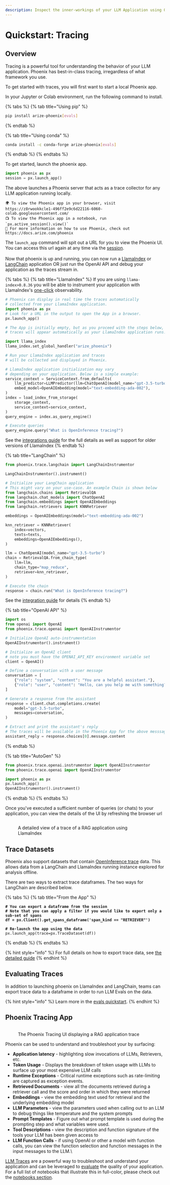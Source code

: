 ```yaml
---
description: Inspect the inner-workings of your LLM Application using OpenInference Traces
---
```


# Quickstart: Tracing

## Overview

Tracing is a powerful tool for understanding the behavior of your LLM application. Phoenix has best-in-class tracing, irregardless of what framework you use.

To get started with traces, you will first want to start a local Phoenix app.

In your Jupyter or Colab environment, run the following command to install.

{% tabs %}
{% tab title="Using pip" %}
```sh
pip install arize-phoenix[evals]
```
{% endtab %}

{% tab title="Using conda" %}
```sh
conda install -c conda-forge arize-phoenix[evals]
```
{% endtab %}
{% endtabs %}

To get started, launch the phoenix app.

```python
import phoenix as px
session = px.launch_app()
```

The above launches a Phoenix server that acts as a trace collector for any LLM application running locally.

```markup
🌍 To view the Phoenix app in your browser, visit https://z8rwookkcle1-496ff2e9c6d22116-6060-colab.googleusercontent.com/
📺 To view the Phoenix app in a notebook, run `px.active_session().view()`
📖 For more information on how to use Phoenix, check out https://docs.arize.com/phoenix
```

The `launch_app` command will spit out a URL for you to view the Phoenix UI. You can access this url again at any time via the [session](../api/session.md).\
\
Now that phoenix is up and running, you can now run a [LlamaIndex](../tracing/how-to-tracing/instrumentation/llamaindex.md) or [LangChain](../tracing/how-to-tracing/instrumentation/langchain.md) application OR just run the OpenAI API and debug your application as the traces stream in.

{% tabs %}
{% tab title="LlamaIndex" %}
If you are using `llama-index>0.8.36` you will be able to instrument your application with LlamaIndex's [one-click](https://gpt-index.readthedocs.io/en/latest/end\_to\_end\_tutorials/one\_click\_observability.html) observability.

```python
# Phoenix can display in real time the traces automatically
# collected from your LlamaIndex application.
import phoenix as px
# Look for a URL in the output to open the App in a browser.
px.launch_app()

# The App is initially empty, but as you proceed with the steps below,
# traces will appear automatically as your LlamaIndex application runs.

import llama_index
llama_index.set_global_handler("arize_phoenix")

# Run your LlamaIndex application and traces
# will be collected and displayed in Phoenix.

# LlamaIndex application initialization may vary
# depending on your application. Below is a simple example:
service_context = ServiceContext.from_defaults(
    llm_predictor=LLMPredictor(llm=ChatOpenAI(model_name="gpt-3.5-turbo", temperature=0)),
    embed_model=OpenAIEmbedding(model="text-embedding-ada-002"),
)
index = load_index_from_storage(
    storage_context,
    service_context=service_context,
)
query_engine = index.as_query_engine()

# Execute queries
query_engine.query("What is OpenInference tracing?")
```

See the [integrations guide](../tracing/how-to-tracing/instrumentation/llamaindex.md#traces) for the full details as well as support for older versions of LlamaIndex
{% endtab %}

{% tab title="LangChain" %}
```python
from phoenix.trace.langchain import LangChainInstrumentor

LangChainInstrumentor().instrument()

# Initialize your LangChain application
# This might vary on your use-case. An example Chain is shown below
from langchain.chains import RetrievalQA
from langchain.chat_models import ChatOpenAI
from langchain.embeddings import OpenAIEmbeddings
from langchain.retrievers import KNNRetriever

embeddings = OpenAIEmbeddings(model="text-embedding-ada-002")

knn_retriever = KNNRetriever(
    index=vectors,
    texts=texts,
    embeddings=OpenAIEmbeddings(),
)

llm = ChatOpenAI(model_name="gpt-3.5-turbo")
chain = RetrievalQA.from_chain_type(
    llm=llm,
    chain_type="map_reduce",
    retriever=knn_retriever,
)

# Execute the chain
response = chain.run("What is OpenInference tracing?")
```

See the [integration guide](../tracing/how-to-tracing/instrumentation/langchain.md#traces) for details
{% endtab %}

{% tab title="OpenAI API" %}
```python
import os
from openai import OpenAI
from phoenix.trace.openai import OpenAIInstrumentor

# Initialize OpenAI auto-instrumentation
OpenAIInstrumentor().instrument()

# Initialize an OpenAI client
# note you must have the OPENAI_API_KEY environment variable set
client = OpenAI()

# Define a conversation with a user message
conversation = [
    {"role": "system", "content": "You are a helpful assistant."},
    {"role": "user", "content": "Hello, can you help me with something?"}
]

# Generate a response from the assistant
response = client.chat.completions.create(
    model="gpt-3.5-turbo",
    messages=conversation,
)

# Extract and print the assistant's reply
# The traces will be available in the Phoenix App for the above messsages
assistant_reply = response.choices[0].message.content
```
{% endtab %}

{% tab title="AutoGen" %}
```python
from phoenix.trace.openai.instrumentor import OpenAIInstrumentor
from phoenix.trace.openai import OpenAIInstrumentor

import phoenix as px
px.launch_app()
OpenAIInstrumentor().instrument()
```
{% endtab %}
{% endtabs %}

Once you've executed a sufficient number of queries (or chats) to your application, you can view the details of the UI by refreshing the browser url

<figure><img src="https://storage.googleapis.com/arize-assets/phoenix/assets/images/RAG_trace_details.png" alt=""><figcaption><p>A detailed view of a trace of a RAG application using LlamaIndex</p></figcaption></figure>

## Trace Datasets

Phoenix also support datasets that contain [OpenInference trace](../reference/open-inference.md) data. This allows data from a LangChain and LlamaIndex running instance explored for analysis offline.

There are two ways to extract trace dataframes. The two ways for LangChain are described below.

{% tabs %}
{% tab title="From the App" %}
<pre class="language-python"><code class="lang-python"><strong># You can export a dataframe from the session
</strong><strong># Note that you can apply a filter if you would like to export only a sub-set of spans
</strong><strong>df = px.Client().get_spans_dataframe('span_kind == "RETRIEVER"')
</strong>
<strong># Re-launch the app using the data
</strong>px.launch_app(trace=px.TraceDataset(df))
</code></pre>
{% endtab %}
{% endtabs %}

{% hint style="info" %}
For full details on how to export trace data, see [the detailed guide](../how-to/export-your-data.md#exporting-traces)
{% endhint %}

## Evaluating Traces

In addition to launching phoenix on LlamaIndex and LangChain, teams can export trace data to a dataframe in order to run LLM Evals on the data.

{% hint style="info" %}
Learn more in the [evals quickstart](evals.md).
{% endhint %}

## Phoenix Tracing App

<figure><img src="https://github.com/Arize-ai/phoenix-assets/raw/main/gifs/langchain_rag_stuff_documents_chain_10mb.gif?raw=true" alt=""><figcaption><p>The Phoenix Tracing UI displaying a RAG application trace</p></figcaption></figure>

Phoenix can be used to understand and troubleshoot your by surfacing:

* **Application latency** - highlighting slow invocations of LLMs, Retrievers, etc.
* **Token Usage** - Displays the breakdown of token usage with LLMs to surface up your most expensive LLM calls
* **Runtime Exceptions** - Critical runtime exceptions such as rate-limiting are captured as exception events.
* **Retrieved Documents** - view all the documents retrieved during a retriever call and the score and order in which they were returned
* **Embeddings** - view the embedding text used for retrieval and the underlying embedding model
* **LLM Parameters** - view the parameters used when calling out to an LLM to debug things like temperature and the system prompts
* **Prompt Templates** - Figure out what prompt template is used during the prompting step and what variables were used.
* **Tool Descriptions -** view the description and function signature of the tools your LLM has been given access to
* **LLM Function Calls** - if using OpenAI or other a model with function calls, you can view the function selection and function messages in the input messages to the LLM.\\

[LLM Traces](../concepts/llm-traces.md) are a powerful way to troubleshoot and understand your application and can be leveraged to [evaluate](../llm-evals/llm-evals.md) the quality of your application. For a full list of notebooks that illustrate this in full-color, please check out the [notebooks section](../notebooks.md).
